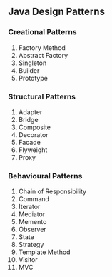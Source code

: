 ## Java Design Patterns

### Creational Patterns

1. Factory Method
1. Abstract Factory
1. Singleton
1. Builder
1. Prototype

### Structural Patterns

1. Adapter
1. Bridge
1. Composite
1. Decorator
1. Facade
1. Flyweight
1. Proxy

### Behavioural Patterns

1. Chain of Responsibility
1. Command
1. Iterator
1. Mediator
1. Memento
1. Observer
1. State
1. Strategy
1. Template Method
1. Visitor
1. MVC

